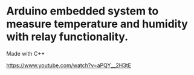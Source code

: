 # Arduino embedded system to measure temperature and humidity with relay functionality.

Made with C++

https://www.youtube.com/watch?v=aPQY__2H3tE
